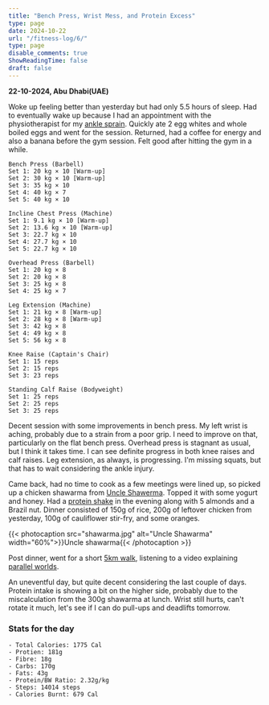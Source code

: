 ```yaml
---
title: "Bench Press, Wrist Mess, and Protein Excess"
type: page
date: 2024-10-22
url: "/fitness-log/6/"
type: page
disable_comments: true
ShowReadingTime: false
draft: false
---
```

**22-10-2024, Abu Dhabi(UAE)**


Woke up feeling better than yesterday but had only 5.5 hours of sleep. Had to eventually wake up because I had an appointment with the physiotherapist for my [ankle sprain](/journal/ankle-sprain/). Quickly ate 2 egg whites and whole boiled eggs and went for the session. Returned, had a coffee for energy and also a banana before the gym session. Felt good after hitting the gym in a while.



```
Bench Press (Barbell)
Set 1: 20 kg × 10 [Warm-up]
Set 2: 30 kg × 10 [Warm-up]
Set 3: 35 kg × 10
Set 4: 40 kg × 7
Set 5: 40 kg × 10

Incline Chest Press (Machine)
Set 1: 9.1 kg × 10 [Warm-up]
Set 2: 13.6 kg × 10 [Warm-up]
Set 3: 22.7 kg × 10
Set 4: 27.7 kg × 10
Set 5: 22.7 kg × 10

Overhead Press (Barbell)
Set 1: 20 kg × 8
Set 2: 20 kg × 8
Set 3: 25 kg × 8
Set 4: 25 kg × 7

Leg Extension (Machine)
Set 1: 21 kg × 8 [Warm-up]
Set 2: 28 kg × 8 [Warm-up]
Set 3: 42 kg × 8
Set 4: 49 kg × 8
Set 5: 56 kg × 8

Knee Raise (Captain's Chair)
Set 1: 15 reps
Set 2: 15 reps
Set 3: 23 reps

Standing Calf Raise (Bodyweight)
Set 1: 25 reps
Set 2: 25 reps
Set 3: 25 reps

```
Decent session with some improvements in bench press. My left wrist is aching, probably due to a strain from a poor grip. I need to improve on that, particularly on the flat bench press. Overhead press is stagnant as usual, but I think it takes time. I can see definite progress in both knee raises and calf raises. Leg extension, as always, is progressing. I'm missing squats, but that has to wait considering the ankle injury.

Came back, had no time to cook as a few meetings were lined up, so picked up a chicken shawarma from [Uncle Shawerma](https://www.uncleshawerma.com/menu). Topped it with some yogurt and honey. Had a [protein shake](https://www.uncleshawerma.com/menu) in the evening along with 5 almonds and a Brazil nut. Dinner consisted of 150g of rice, 200g of leftover chicken from yesterday, 100g of cauliflower stir-fry, and some oranges.

{{< photocaption src="shawarma.jpg" alt="Uncle Shawarma" width="60%">}}Uncle shawarma{{< /photocaption >}}

Post dinner, went for a short [5km walk](https://www.strava.com/activities/12719889792), listening to a video explaining [parallel worlds](https://www.youtube.com/watch?v=o7yf33kewIM).

An uneventful day, but quite decent considering the last couple of days. Protein intake is showing a bit on the higher side, probably due to the miscalculation from the 300g shawarma at lunch. Wrist still hurts, can't rotate it much, let's see if I can do pull-ups and deadlifts tomorrow.



### Stats for the day

```
- Total Calories: 1775 Cal
- Protien: 181g
- Fibre: 18g
- Carbs: 170g
- Fats: 43g
- Protein/BW Ratio: 2.32g/kg
- Steps: 14014 steps
- Calories Burnt: 679 Cal

```







